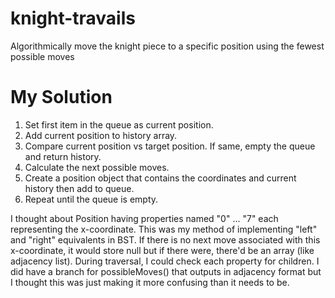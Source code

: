 # knight-travails

Algorithmically move the knight piece to a specific position using the fewest possible moves

# My Solution

1. Set first item in the queue as current position.
2. Add current position to history array.
3. Compare current position vs target position. If same, empty the queue and return history.
4. Calculate the next possible moves.
5. Create a position object that contains the coordinates and current history then add to queue.
6. Repeat until the queue is empty.

I thought about Position having properties named "0" ... "7" each representing the x-coordinate. This was my method of implementing "left" and "right" equivalents in BST. If there is no next move associated with this x-coordinate, it would store null but if there were, there'd be an array (like adjacency list). During traversal, I could check each property for children. I did have a branch for possibleMoves() that outputs in adjacency format but I thought this was just making it more confusing than it needs to be.
